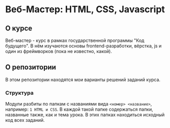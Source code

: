 # Веб-Мастер: HTML, CSS, Javascript

## О курсе
Веб-мастер - курс в рамках государственной программы "Код будущего".
В нём изучаются основы frontend-разработки, вёрстка, js и один из фреймворков (пока не известно, какой).

## О репозитории
В этом репозитории находятся мои варианты решений заданий курса.


### Структура

Модули разбиты по папкам с названиями вида `<номер> <название>`, например:
`1 HTML и CSS`.
В каждой такой папке содержаться папки, названные также, как и тема урока.
В этих папках находиться исходный код всех заданий.